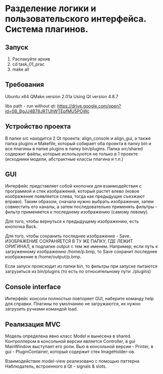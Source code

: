 # Разделение логики и пользовательского интерфейса. Система плагинов.
## Запуск
1. Распакуйте архив
2. cd task_01_prac
3. make all


## Требования
Ubuntu x64
QMake version 2.01a
Using Qt version 4.8.7

libs path - run without qt: 
https://drive.google.com/open?id=0B_BgJJ4B78JRTUhWTEpfMU5POWc


## Устройство проекта
В папке src находится 2 Qt проекта: align_console и align_gui, а также папка plugins и Makefile, который собирает оба проекта в папку bin и все плагины в папке plugins в папку bin/plugins. Папка src/shared содержит файлы, которые используются не только в 1 проекте (исходники модели, абстрактные классы плагина и т.п.)


## GUI
Интерфейс представляет собой кнопочки для взаимодействия с программой и стек изображений, который растет влево (новое изображение появляется слева, тогда как предыдущие съезжают вправо). Таким образом, сначала нужно выбрать изображение, затем совместить его каналы, а затем последовательно применять фильтры - фильтр применяется к последнему изображению (самому левому). 

Для того, чтобы вернуться к предыдущему изображению, есть кнопочка Back. 

Для того, чтобы сохранить последнее изображение - Save. ИЗОБРАЖЕНИЕ СОХРАНЯЕТСЯ В ТУ ЖЕ ПАПКУ, ГДЕ ЛЕЖИТ ОРИГИНАЛ, в подпапке output с тем же именем. Например, если путь к загруженному изображению /home/p.bmp, то Save сохранит последнее изображение в /home/output/p.bmp.

Если запуск происходит из папки bin, то фильтры при запуске пытаются загрузиться из bin/plugins (то есть по относительному пути ./plugins)


## Console interface
Интерфейс консоли полностью повторяет GUI, наберите команду help для справки. Плагины по умолчанию не загружаются, их нужно загрузить ручками командой load.


## Реализация MVC
Модель определена явно класс Model и вынесена в shared.
Контроллером в консольной версии является Controller, в gui MainWindow выступает его роли.
Вью в консольной версии - Printer, в gui - PluginContainer, который содержит стек ImageHolder-ов.

Взаимодействие model-view реализовано с помощью паттерна Наблюдатель, встроенного в Qt - signals & slots.
